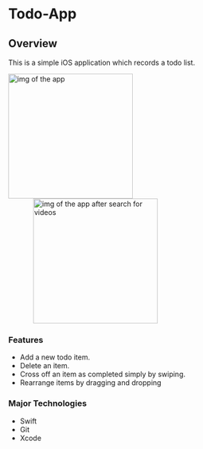 # Todo-App

## Overview
This is a simple iOS application which records a todo list.

<img src="https://github.com/Minamiciccc/Todo-App/blob/media/alert.png" alt="img of the app" width="250px"><img src="https://github.com/Minamiciccc/Todo-App/blob/media/edit.png" alt="img of the app after search for videos" width="250px" hspace="50">

### Features
* Add a new todo item.
* Delete an item.
* Cross off an item as completed simply by swiping.
* Rearrange items by dragging and dropping

### Major Technologies
- Swift
- Git
- Xcode
